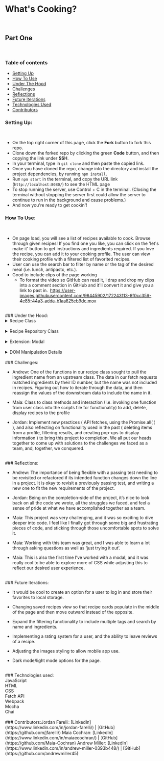 # What's Cooking?
​
## Part One
​
### Table of contents
* [Setting Up](#setup)
* [How To Use](#how)
* [Under The Hood](#under) 
* [Challenges](#challenges)
* [Reflections](#reflections)
* [Future Iterations](#future)
* [Technologies Used](#tech)
* [Contributors](#contributors)
​
### Setting Up: 
​
* On the top right corner of this page, click the **Fork** button to fork this repo.
* Clone down the forked repo by clicking the green **Code** button, and then copying the link under **SSH**.
* In your terminal, type in `git clone` and then paste the copied link.
* Once you have cloned the repo, change into the directory and install the project dependencies, by running `npm install`.
* Run `npm start` in the terminal, and copy the URL link (`http://localhost:8080/`) to see the HTML page 
* To stop running the server, use Control + C in the terminal. (Closing the terminal without stopping the server first could allow the server to continue to run in the background and cause problems.)
* And now you're ready to get cookin'!
​
### How To Use: <a name="how"></a>
​
* On page load, you will see a list of recipes available to cook.  Browse through given recipes!  If you find one you like, you can click on the 'let's make it' button to get instructions and ingredients required.  If you love the recipe, you can add it to your cooking profile.  The user can view their cooking profile with a filtered list of favorited recipes.
* User can use the search bar to filter by name or the tag of the desired meal (i.e. lunch, antipasto, etc.).
​
* Good to include clips of the page working 
​
    * To format the video so GitHub can read it, I drap and drop my clips into a comment section in GitHub and it'll convert it and give you a link to past in.
​
https://user-images.githubusercontent.com/98445902/172243113-8f0cc359-4e85-44a3-adda-b1aa825cb9dc.mov
​
<br>
​
### Under the Hood: <a name="under"></a>
​
<details>
<summary>Recipe Class</summary>
​
* Stuff
​
* More Stuff
​
* Even More Stuff
​
</details>
​
<details>
<summary>Recipe Repository Class</summary>
​
* Stuff
​
* More Stuff
​
* Even More Stuff
​
</details>
​
<details>
<summary>Extension: Modal</summary>
​
* Stuff
​
* More Stuff
​
* Even More Stuff
​
</details>
​
<details>
<summary>DOM Manipulation Details</summary>
​
* Stuff
​
* More Stuff
​
* Even More Stuff
​
</details><br>
​
### Challenges: <a name="challenges"></a>

* Andrew: One of the functions in our recipe class sought to pull the ingredient name from an upstream class.  The data in our fetch requests matched ingredients by their ID number, but the name was not included in recipes.  Figuring out how to iterate through the data, and then reassign the values of the downstream data to include the name in it.

* Maia: Class to class methods and interaction (I.e. invoking one function from user class into the scripts file for functionality) to add, delete, display recipes to the profile

* Jordan: ​Implement new practices ( API fetches, using the Promise.all( ) ), and also reflecting on functionality used in the past ( deleting items from a profile, filtering results, and creating pop-ups to display information ) to bring this project to completion. We all put our heads together to come up with solutions to the challenges we faced as a team, and, together, we conquered.

<br>
​
### Reflections: <a name="reflections"></a>

* Andrew: The importance of being flexible with a passing test needing to be revisited or refactored if its intended function changes down the line in a project.  It is okay to revisit a previously passing test, and writing a new one to fit the new requirements of the project.

* Jordan: Being on the completion-side of the project, it’s nice to look back on all the code we wrote, all the struggles we faced, and feel a sense of pride at what we have accomplished together as a team.
​
* Maia: This project was very challenging, and it was so exciting to dive deeper into code. I feel like I finally got through some big and frustrating pieces of code, and sticking through those uncomfortable spots to solve it.

* Maia: Working with this team was great, and I was able to learn a lot through asking questions as well as ‘just trying it out’.

* Maia: This is also the first time I’ve worked with a modal, and it was really cool to be able to explore more of CSS while adjusting this to reflect our desired user experience.

<br>
​
### Future Iterations: <a name="future"></a>

* It would be cool to create an option for a user to log in and store their favorites to local storage.

* Changing saved recipes view so that recipe cards populate in the middle of the page and then move outward instead of the opposite.

* Expand the filtering functionality to include multiple tags and search by name and ingredients.

* Implementing a rating system for a user, and the ability to leave reviews of a recipe.

* Adjusting the images styling to allow mobile app use.

* Dark mode/light mode options for the page.
​
<br>
​
### Technologies used:<br><a name="tech"></a>
JavaScript<br>
HTML<br>
CSS<br>
Fetch API<br>
Webpack<br>
Mocha<br>
Chai<br>
​
<br>
​
​
### Contributors: <a name="contributors"></a>
​
Jordan Farelli: [LinkedIn](https://www.linkedin.com/in/jordan-farelli/) | [GitHub](https://github.com/jfarelli/)
Maia Cochran: [LinkedIn](https://www.linkedin.com/in/maiaecochran/) | [GitHub](https://github.com/Maia-Cochran)
Andrew Miller: [LinkedIn](https://www.linkedin.com/in/andrew-miller-0393b448/) | [GitHub](https://github.com/andrewmiller45)